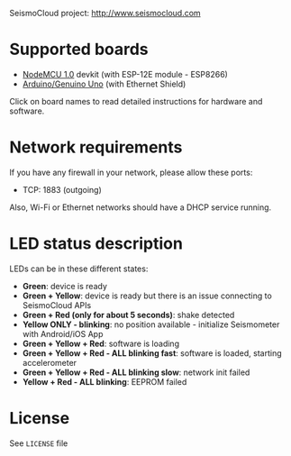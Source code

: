 SeismoCloud project: http://www.seismocloud.com

# Supported boards

* [NodeMCU 1.0](NodeMCU.md) devkit (with ESP-12E module - ESP8266)
* [Arduino/Genuino Uno](Arduino.md) (with Ethernet Shield)

Click on board names to read detailed instructions for hardware and software.

# Network requirements

If you have any firewall in your network, please allow these ports:

* TCP: 1883 (outgoing)

Also, Wi-Fi or Ethernet networks should have a DHCP service running.

# LED status description

LEDs can be in these different states:

* **Green**: device is ready
* **Green + Yellow**: device is ready but there is an issue connecting to SeismoCloud APIs
* **Green + Red (only for about 5 seconds)**: shake detected
* **Yellow ONLY - blinking**: no position available - initialize Seismometer with Android/iOS App
* **Green + Yellow + Red**: software is loading
* **Green + Yellow + Red - ALL blinking fast**: software is loaded, starting accelerometer
* **Green + Yellow + Red - ALL blinking slow**: network init failed
* **Yellow + Red - ALL blinking**: EEPROM failed

# License

See `LICENSE` file

